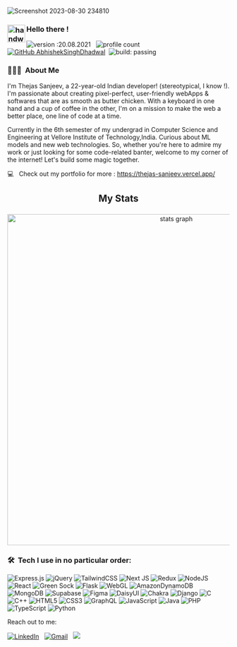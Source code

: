 ![Screenshot 2023-08-30 234810](https://github.com/JazzBlaze/JazzBlaze/assets/89839115/cd3d6d12-b6a5-430d-a53f-871f6caf6bb9)


### <img alt="handwavegif" src="https://user-images.githubusercontent.com/39513876/112366216-8cfe7400-8cfe-11eb-8116-7d3dbae20e97.gif" width='40' align="left"/> Hello there !
![version :20.08.2021](https://img.shields.io/badge/version-20.08.2021-informational) &nbsp;
![profile count](https://komarev.com/ghpvc/?username=JazzBlaze&color=red)&nbsp;
[![GitHub AbhishekSinghDhadwal](https://img.shields.io/github/followers/JazzBlaze?label=follow&style=social)](https://github.com/JazzBlaze)&nbsp;
![build: passing](https://img.shields.io/badge/build-passing-success)
### 👨🏻‍💻 &nbsp;About Me


I'm Thejas Sanjeev, a 22-year-old Indian developer! (stereotypical, I know !). I'm passionate about creating pixel-perfect, user-friendly webApps & softwares that are as smooth as butter chicken. With a keyboard in one hand and a cup of coffee in the other, I'm on a mission to make the web a better place, one line of code at a time.

Currently in the 6th semester of my undergrad in Computer Science and Engineering at Vellore Institute of Technology,India. Curious about ML models and new web technologies. So, whether you're here to admire my work or just looking for some code-related banter, welcome to my corner of the internet!
Let's build some magic together.

💻 &nbsp; Check out my portfolio for more : https://thejas-sanjeev.vercel.app/

<h2 align="center">My Stats</h2>

###

<div align="center">
  <img src="http://github-profile-summary-cards.vercel.app/api/cards/profile-details?username=JazzBlaze&theme=midnight_purple" width=750  alt="stats graph"/>

</div>

###


### 🛠 &nbsp;Tech I use in no particular order:
![Express.js](https://img.shields.io/badge/express.js-%23404d59.svg?style=for-the-badge&logo=express&logoColor=%2361DAFB)
![jQuery](https://img.shields.io/badge/jquery-%230769AD.svg?style=for-the-badge&logo=jquery&logoColor=white)
![TailwindCSS](https://img.shields.io/badge/tailwindcss-%2338B2AC.svg?style=for-the-badge&logo=tailwind-css&logoColor=white)
![Next JS](https://img.shields.io/badge/Next-black?style=for-the-badge&logo=next.js&logoColor=white)
![Redux](https://img.shields.io/badge/redux-%23593d88.svg?style=for-the-badge&logo=redux&logoColor=white)
![NodeJS](https://img.shields.io/badge/node.js-6DA55F?style=for-the-badge&logo=node.js&logoColor=white)
![React](https://img.shields.io/badge/react-%2320232a.svg?style=for-the-badge&logo=react&logoColor=%2361DAFB)
![Green Sock](https://img.shields.io/badge/green%20sock-88CE02?style=for-the-badge&logo=greensock&logoColor=white)
![Flask](https://img.shields.io/badge/flask-%23000.svg?style=for-the-badge&logo=flask&logoColor=white)
![WebGL](https://img.shields.io/badge/WebGL-990000?logo=webgl&logoColor=white&style=for-the-badge)
![AmazonDynamoDB](https://img.shields.io/badge/Amazon%20DynamoDB-4053D6?style=for-the-badge&logo=Amazon%20DynamoDB&logoColor=white)
![MongoDB](https://img.shields.io/badge/MongoDB-%234ea94b.svg?style=for-the-badge&logo=mongodb&logoColor=white)
![Supabase](https://img.shields.io/badge/Supabase-3ECF8E?style=for-the-badge&logo=supabase&logoColor=white)
![Figma](https://img.shields.io/badge/figma-%23F24E1E.svg?style=for-the-badge&logo=figma&logoColor=white)
	![DaisyUI](https://img.shields.io/badge/daisyui-5A0EF8?style=for-the-badge&logo=daisyui&logoColor=white)
 	![Chakra](https://img.shields.io/badge/chakra-%234ED1C5.svg?style=for-the-badge&logo=chakraui&logoColor=white)
![Django](https://img.shields.io/badge/django-%23092E20.svg?style=for-the-badge&logo=django&logoColor=white)
![C](https://img.shields.io/badge/c-%2300599C.svg?style=for-the-badge&logo=c&logoColor=white)
![C++](https://img.shields.io/badge/c++-%2300599C.svg?style=for-the-badge&logo=c%2B%2B&logoColor=white)
	![HTML5](https://img.shields.io/badge/html5-%23E34F26.svg?style=for-the-badge&logo=html5&logoColor=white)
	![CSS3](https://img.shields.io/badge/css3-%231572B6.svg?style=for-the-badge&logo=css3&logoColor=white)
 ![GraphQL](https://img.shields.io/badge/-GraphQL-E10098?style=for-the-badge&logo=graphql&logoColor=white)
![JavaScript](https://img.shields.io/badge/javascript-%23323330.svg?style=for-the-badge&logo=javascript&logoColor=%23F7DF1E)
	![Java](https://img.shields.io/badge/java-%23ED8B00.svg?style=for-the-badge&logo=openjdk&logoColor=white)
 	![PHP](https://img.shields.io/badge/php-%23777BB4.svg?style=for-the-badge&logo=php&logoColor=white)
  ![TypeScript](https://img.shields.io/badge/typescript-%23007ACC.svg?style=for-the-badge&logo=typescript&logoColor=white)
  ![Python](https://img.shields.io/badge/python-3670A0?style=for-the-badge&logo=python&logoColor=ffdd54)


Reach out to me:

<a href="https://www.linkedin.com/in/thejas-sanjeev/"><img alt="LinkedIn" src="https://img.shields.io/badge/linkedin-%230077B5.svg?style=for-the-badge&logo=linkedin&logoColor=white"/></a> &nbsp;
<a href="mailto:hello@thejas-sanjeev.me"><img alt="Gmail" src="https://img.shields.io/badge/Gmail-D14836?style=for-the-badge&logo=gmail&logoColor=white)" /></a> &nbsp;
<a href="https://instagram.com/thejas.sanjeev"><img src="https://img.shields.io/badge/Instagram-%23E4405F.svg?style=for-the-badge&logo=Instagram&logoColor=white"/></a> &nbsp;

